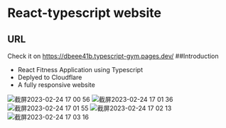 # React-typescript website
## URL
Check it on https://dbeee41b.typescript-gym.pages.dev/
##Introduction
- React Fitness Application using Typescript
- Deplyed to Cloudflare
- A fully responsive website 


![截屏2023-02-24 17 00 56](https://user-images.githubusercontent.com/19500045/221125095-dbdf7410-68d4-4852-9cf6-911fd7916133.png)
![截屏2023-02-24 17 01 36](https://user-images.githubusercontent.com/19500045/221125108-b926fede-4e0a-4683-95c5-87a4a421bc59.png)
![截屏2023-02-24 17 01 55](https://user-images.githubusercontent.com/19500045/221125162-130626c8-847c-41dc-bb33-05816317c783.png)
![截屏2023-02-24 17 02 13](https://user-images.githubusercontent.com/19500045/221125172-5702d8b5-2fe2-4611-82f2-07478b376c22.png)
![截屏2023-02-24 17 03 16](https://user-images.githubusercontent.com/19500045/221125190-4d104473-97b6-4efa-8db8-85cfc44eccc4.png)
